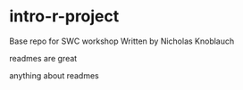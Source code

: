 # intro-r-project
Base repo for SWC workshop
Written by Nicholas Knoblauch

readmes are great

anything about readmes